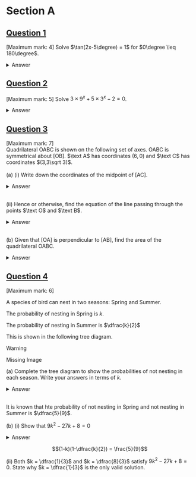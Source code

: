 # Section A

## <ins>Question 1</ins>
[Maximum mark: 4] 
Solve $\tan(2x-5\degree) = 1$ for $0\degree \leq 180\degree$. 

<details>
  <summary>Answer</summary>
  $$\tan(2x-5\degree) = 1$$<br>
  $$2x-5\degree = \arctan 1$$ <br>
  $$225\degree, 45\degree = 2x-5\degree$$<br>
  $$40\degree = 2x$$<br>
  $$x = 25\degree, 115\degree$$
</details>

## <ins>Question 2</ins>
[Maximum mark: 5] Solve $3 \times 9^x + 5 \times 3^x -2 = 0$.

<details>
  <summary>Answer</summary>
  $3 \times 9^x + 5 \times 3^x -2 = 0$ <br>
  $3 \times 3^{2x} + 5 \times 3^x - 2 = 0$ <br>
  $\text {Let } 3^x = u$ <br>
  $3u^2 + 5u -2 = 0$ <br><br>
  $$u = \dfrac{-5 \pm \sqrt{5^{2} - 4 \times 3 \times (-2)}}{2\times3} = \dfrac{-5 \pm 7}{6}$$ <br><br>
  $\therefore 3^x = \dfrac{-5 + 7}{6} = \dfrac{2}{6} = \dfrac{1}{3} = 3^{-1}$ <br><br>
  $\text{or } 3^x = \dfrac{-5 - 7}{6} = \dfrac{-12}{6} = -2 = \text{No real solutions}$ <br><br>
  $x = -1$
</details>

## <ins>Question 3</ins>
[Maximum mark: 7] <br>
Quadrilateral $\text{OABC}$ is shown on the following set of axes. $\text{OABC}$ is symmetrical about $\text{[OB]}$. $\text A$ has coordinates $(6,0)$ and $\text C$ has coordinates $(3,3\sqrt 3)$.<br><br>
  (a) (i) Write down the coordinates of the midpoint of $\text{[AC]}$.<br>
  <details>
    <summary>Answer</summary>
    ```math
    (\frac{x_1 + x_2}{2}, \frac{y_1+y_2}{2}) = (\frac{9}{2}, \frac{3\sqrt 3}{2})
    ```
  </details><br>

  (ii) Hence or otherwise, find the equation of the line passing through the points $\text O$ and $\text B$.
  <details>
    <summary>Answer</summary>
    ```math
    \text{AC} \perp \text{OB} \Rightarrow m_{AC} \cdot m_{OB} = -1 \newline
    m_{OB} = \frac{-1}{\frac{3\sqrt3}{-3}} = \frac{\sqrt 3}{3} \newline
    \therefore y = \frac{\sqrt 3}{3} x
    ```
  </details><br>

  (b) Given that $\text{[OA]}$ is perpendicular to $\text{[AB]}$, find the area of the quadrilateral $\text{OABC}$.<br>
  <details>
    <summary>Answer</summary>
    ```math
    \text {At B}, x = 6 \Rightarrow y = 2\sqrt 3 \newline
    \text{Area} = (\frac{1}{2} bh)2 = bh = 12\sqrt3 \text{ units}^2
    ```
  </details>

## <ins>Question 4</ins>
[Maximum mark: 6]

A species of bird can nest in two seasons: Spring and Summer. 

The probability of nesting in Spring is $k$.

The probability of nesting in Summer is $\dfrac{k}{2}$

This is shown in the following tree diagram.

> [!WARNING]
> Missing Image

(a) Complete the tree diagram to show the probabilities of not nesting in each season. Write your answers in terms of $k$.

<details>
  <summary>Answer</summary>
  Missing Image
</details>
<br>

It is known that hte probability of not nesting in Spring and not nesting in Summer is $\dfrac{5}{9}$.<br>

(b) (i) Show that $9k^2 - 27k + 8 = 0$<br>
<details>
  <summary>Answer</summary>
  
</details>

```math
(1-k)(1-\dfrac{k}{2}) = \frac{5}{9}
```

(ii) Both $k = \dfrac{1}{3}$ and $k = \dfrac{8}{3}$ satisfy $9k^2 - 27k + 8 = 0$.
State why $k = \dfrac{1}{3}$ is the only valid solution.
